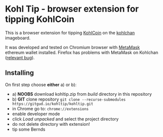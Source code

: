 # Kohl Tip - browser extension for tipping KohlCoin

This is a browser extension for tipping [KohlCoin](https://kohlcoin.net/) on the [kohlchan](https://kohlchan.net/) imageboard.

It was developed and tested on Chromium browser with [MetaMask](https://metamask.io/) ethereum wallet installed. Firefox has problems with MetaMask on Kohlchan ([relevant bug](https://github.com/MetaMask/metamask-extension/issues/3133)).

## Installing
On first step choose **either** a) or b):
- a) **NOOBS** download kohltip.zip from *build* directory in this repository
- b) **GIT** clone repository `git clone --recurse-submodules https://gitgud.io/kohltip/kohltip.git`
- in Chrome go to: `chrome://extensions`
- enable developer mode
- click _Load unpacked_ and select the project directory
- do not delete directory with extension!
- tip some Bernds
